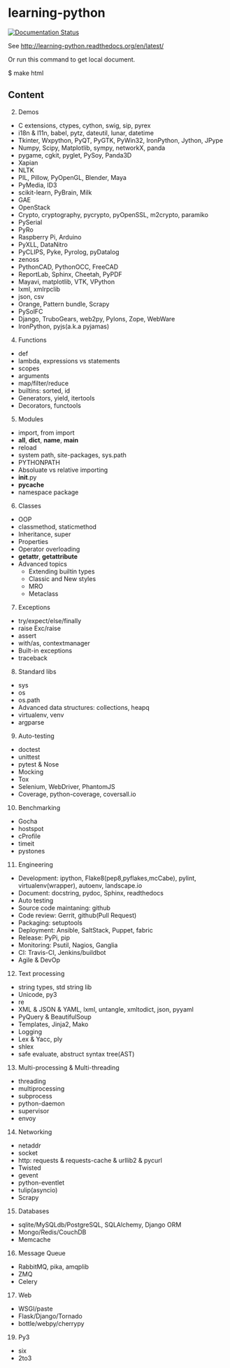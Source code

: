 learning-python
===============

[![Documentation Status](https://readthedocs.org/projects/learning-python/badge/?version=latest)](https://readthedocs.org/projects/learning-python/?badge=latest)
                
See http://learning-python.readthedocs.org/en/latest/

Or run this command to get local document.

  $ make html

Content
-------

2. Demos
  - C extensions, ctypes, cython, swig, sip, pyrex
  - i18n & l11n, babel, pytz, dateutil, lunar, datetime
  - Tkinter, Wxpython, PyQT, PyGTK, PyWin32, IronPython, Jython, JPype
  - Numpy, Scipy, Matplotlib, sympy, networkX, panda
  - pygame, cgkit, pyglet, PySoy, Panda3D
  - Xapian
  - NLTK
  - PIL, Pillow, PyOpenGL, Blender, Maya
  - PyMedia, ID3
  - scikit-learn, PyBrain, Milk
  - GAE
  - OpenStack
  - Crypto, cryptography, pycrypto, pyOpenSSL, m2crypto, paramiko
  - PySerial
  - PyRo
  - Raspberry Pi, Arduino
  - PyXLL, DataNitro
  - PyCLIPS, Pyke, Pyrolog, pyDatalog
  - zenoss
  - PythonCAD, PythonOCC, FreeCAD
  - ReportLab, Sphinx, Cheetah, PyPDF
  - Mayavi, matplotlib, VTK, VPython
  - lxml, xmlrpclib
  - json, csv
  - Orange, Pattern bundle, Scrapy
  - PySolFC
  - Django, TruboGears, web2py, Pylons, Zope, WebWare
  - IronPython, pyjs(a.k.a pyjamas)
4. Functions
  - def
  - lambda, expressions vs statements
  - scopes
  - arguments
  - map/filter/reduce
  - builtins: sorted, id
  - Generators, yield, itertools
  - Decorators, functools
5. Modules
  - import, from import
  - __all__, __dict__, __name__, __main__
  - reload
  - system path, site-packages, sys.path
  - PYTHONPATH
  - Absoluate vs relative importing
  - __init__.py
  - __pycache__
  - namespace package
6. Classes
  - OOP
  - classmethod, staticmethod
  - Inheritance, super
  - Properties
  - Operator overloading
  - __getattr__, __getattribute__
  - Advanced topics
    - Extending builtin types
    - Classic and New styles
    - MRO
    - Metaclass
7. Exceptions
  - try/expect/else/finally
  - raise Exc/raise
  - assert
  - with/as, contextmanager
  - Built-in exceptions
  - traceback
8. Standard libs
  - sys
  - os
  - os.path
  - Advanced data structures: collections, heapq
  - virtualenv, venv
  - argparse
9. Auto-testing
  - doctest
  - unittest
  - pytest & Nose
  - Mocking
  - Tox
  - Selenium, WebDriver, PhantomJS
  - Coverage, python-coverage, coversall.io
10. Benchmarking
  - Gocha
  - hostspot
  - cProfile
  - timeit
  - pystones
11. Engineering
  - Development: ipython, Flake8(pep8,pyflakes,mcCabe), pylint, virtualenv(wrapper), autoenv, landscape.io
  - Document: docstring, pydoc, Sphinx, readthedocs
  - Auto testing
  - Source code maintaning: github
  - Code review: Gerrit, github(Pull Request)
  - Packaging: setuptools
  - Deployment: Ansible, SaltStack, Puppet, fabric
  - Release: PyPi, pip
  - Monitoring: Psutil, Nagios, Ganglia
  - CI: Travis-CI, Jenkins/buildbot
  - Agile & DevOp
12. Text processing
  - string types, std string lib
  - Unicode, py3
  - re
  - XML & JSON & YAML, lxml, untangle, xmltodict, json, pyyaml
  - PyQuery & BeautifulSoup
  - Templates, Jinja2, Mako
  - Logging
  - Lex & Yacc, ply
  - shlex
  - safe evaluate, abstruct syntax tree(AST)
13. Multi-processing & Multi-threading
  - threading
  - multiprocessing
  - subprocess
  - python-daemon
  - supervisor
  - envoy
14. Networking
  - netaddr
  - socket
  - http: requests & requests-cache & urllib2 & pycurl
  - Twisted
  - gevent
  - python-eventlet
  - tulip(asyncio)
  - Scrapy
15. Databases
  - sqlite/MySQLdb/PostgreSQL, SQLAlchemy, Django ORM
  - Mongo/Redis/CouchDB
  - Memcache
16. Message Queue
  - RabbitMQ, pika, amqplib
  - ZMQ
  - Celery
17. Web
  - WSGI/paste
  - Flask/Django/Tornado
  - bottle/webpy/cherrypy
19. Py3
  - six
  - 2to3

